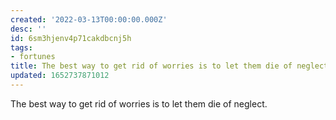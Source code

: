 ```yaml
---
created: '2022-03-13T00:00:00.000Z'
desc: ''
id: 6sm3hjenv4p71cakdbcnj5h
tags:
- fortunes
title: The best way to get rid of worries is to let them die of neglect.
updated: 1652737871012
---
```

   
The best way to get rid of worries is to let them die of neglect.